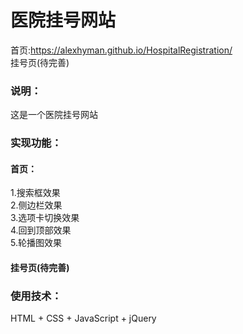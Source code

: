 # 医院挂号网站
首页:https://alexhyman.github.io/HospitalRegistration/  
挂号页(待完善)

### 说明：
这是一个医院挂号网站
  
### 实现功能：
#### 首页：
1.搜索框效果  
2.侧边栏效果  
3.选项卡切换效果  
4.回到顶部效果  
5.轮播图效果  

#### 挂号页(待完善)

  
### 使用技术：
HTML + CSS + JavaScript + jQuery
